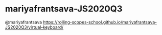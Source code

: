 # mariyafrantsava-JS2020Q3
@mariyafrantsava
https://rolling-scopes-school.github.io/mariyafrantsava-JS2020Q3/virtual-keyboard/

